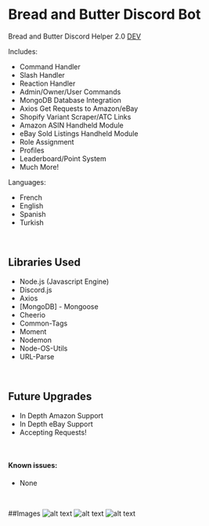 # Bread and Butter Discord Bot

Bread and Butter Discord Helper 2.0
[DEV](https://github.com/princejamesss)

Includes:
- Command Handler
- Slash Handler
- Reaction Handler
- Admin/Owner/User Commands
- MongoDB Database Integration
- Axios Get Requests to Amazon/eBay
- Shopify Variant Scraper/ATC Links
- Amazon ASIN Handheld Module
- eBay Sold Listings Handheld Module
- Role Assignment
- Profiles
- Leaderboard/Point System
- Much More!

Languages:
- French
- English
- Spanish
- Turkish
<br>

## Libraries Used

- Node.js (Javascript Engine)
- Discord.js
- Axios
- [MongoDB] - Mongoose
- Cheerio
- Common-Tags
- Moment
- Nodemon
- Node-OS-Utils
- URL-Parse
<br>

## Future Upgrades

- In Depth Amazon Support
- In Depth eBay Support
- Accepting Requests!
<br>

#### Known issues:

- None
<br>

##Images
![alt text](https://ibb.co/JswqWbb)
![alt text](https://ibb.co/6gc74WC)
![alt text](https://ibb.co/QYyGRK1)
